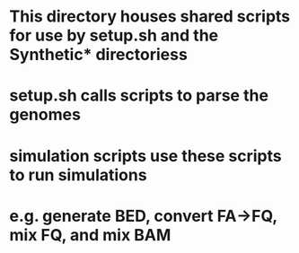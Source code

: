 # This directory houses shared scripts for use by setup.sh and the Synthetic* directoriess
# setup.sh calls scripts to parse the genomes
# simulation scripts use these scripts to run simulations
# e.g. generate BED, convert FA->FQ, mix FQ, and mix BAM
